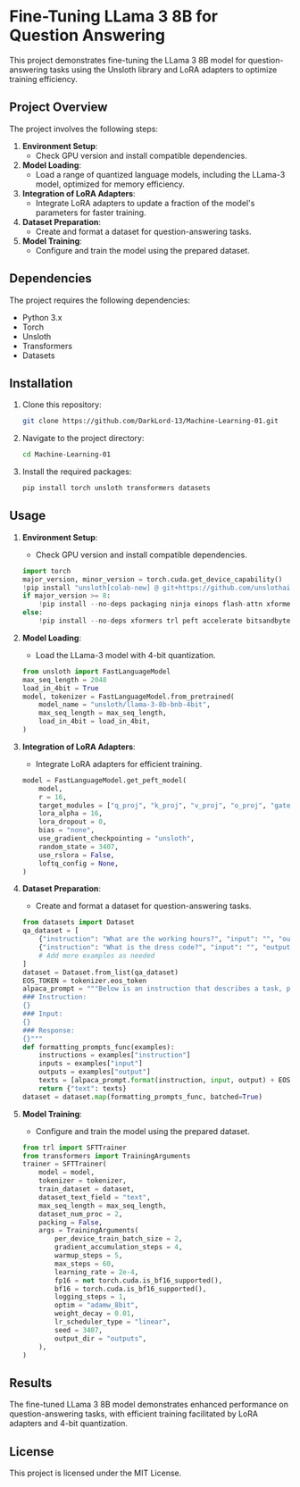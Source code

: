 # Fine-Tuning LLama 3 8B for Question Answering

This project demonstrates fine-tuning the LLama 3 8B model for question-answering tasks using the Unsloth library and LoRA adapters to optimize training efficiency.

## Project Overview

The project involves the following steps:
1. **Environment Setup**:
    - Check GPU version and install compatible dependencies.
2. **Model Loading**:
    - Load a range of quantized language models, including the LLama-3 model, optimized for memory efficiency.
3. **Integration of LoRA Adapters**:
    - Integrate LoRA adapters to update a fraction of the model's parameters for faster training.
4. **Dataset Preparation**:
    - Create and format a dataset for question-answering tasks.
5. **Model Training**:
    - Configure and train the model using the prepared dataset.

## Dependencies

The project requires the following dependencies:
- Python 3.x
- Torch
- Unsloth
- Transformers
- Datasets

## Installation

1. Clone this repository:
    ```sh
    git clone https://github.com/DarkLord-13/Machine-Learning-01.git
    ```

2. Navigate to the project directory:
    ```sh
    cd Machine-Learning-01
    ```

3. Install the required packages:
    ```sh
    pip install torch unsloth transformers datasets
    ```

## Usage

1. **Environment Setup**:
    - Check GPU version and install compatible dependencies.
    ```python
    import torch
    major_version, minor_version = torch.cuda.get_device_capability()
    !pip install "unsloth[colab-new] @ git+https://github.com/unslothai/unsloth.git"
    if major_version >= 8:
        !pip install --no-deps packaging ninja einops flash-attn xformers trl peft accelerate bitsandbytes
    else:
        !pip install --no-deps xformers trl peft accelerate bitsandbytes
    ```

2. **Model Loading**:
    - Load the LLama-3 model with 4-bit quantization.
    ```python
    from unsloth import FastLanguageModel
    max_seq_length = 2048
    load_in_4bit = True
    model, tokenizer = FastLanguageModel.from_pretrained(
        model_name = "unsloth/llama-3-8b-bnb-4bit",
        max_seq_length = max_seq_length,
        load_in_4bit = load_in_4bit,
    )
    ```

3. **Integration of LoRA Adapters**:
    - Integrate LoRA adapters for efficient training.
    ```python
    model = FastLanguageModel.get_peft_model(
        model,
        r = 16,
        target_modules = ["q_proj", "k_proj", "v_proj", "o_proj", "gate_proj", "up_proj", "down_proj"],
        lora_alpha = 16,
        lora_dropout = 0,
        bias = "none",
        use_gradient_checkpointing = "unsloth",
        random_state = 3407,
        use_rslora = False,
        loftq_config = None,
    )
    ```

4. **Dataset Preparation**:
    - Create and format a dataset for question-answering tasks.
    ```python
    from datasets import Dataset
    qa_dataset = [
        {"instruction": "What are the working hours?", "input": "", "output": "The standard working hours are from 9 AM to 6 PM, Monday to Friday."},
        {"instruction": "What is the dress code?", "input": "", "output": "The dress code is business casual from Monday to Thursday, and casual on Fridays."},
        # Add more examples as needed
    ]
    dataset = Dataset.from_list(qa_dataset)
    EOS_TOKEN = tokenizer.eos_token
    alpaca_prompt = """Below is an instruction that describes a task, paired with an input that provides further context. Write a response that appropriately completes the request.
    ### Instruction:
    {}
    ### Input:
    {}
    ### Response:
    {}"""
    def formatting_prompts_func(examples):
        instructions = examples["instruction"]
        inputs = examples["input"]
        outputs = examples["output"]
        texts = [alpaca_prompt.format(instruction, input, output) + EOS_TOKEN for instruction, input, output in zip(instructions, inputs, outputs)]
        return {"text": texts}
    dataset = dataset.map(formatting_prompts_func, batched=True)
    ```

5. **Model Training**:
    - Configure and train the model using the prepared dataset.
    ```python
    from trl import SFTTrainer
    from transformers import TrainingArguments
    trainer = SFTTrainer(
        model = model,
        tokenizer = tokenizer,
        train_dataset = dataset,
        dataset_text_field = "text",
        max_seq_length = max_seq_length,
        dataset_num_proc = 2,
        packing = False,
        args = TrainingArguments(
            per_device_train_batch_size = 2,
            gradient_accumulation_steps = 4,
            warmup_steps = 5,
            max_steps = 60,
            learning_rate = 2e-4,
            fp16 = not torch.cuda.is_bf16_supported(),
            bf16 = torch.cuda.is_bf16_supported(),
            logging_steps = 1,
            optim = "adamw_8bit",
            weight_decay = 0.01,
            lr_scheduler_type = "linear",
            seed = 3407,
            output_dir = "outputs",
        ),
    )
    ```

## Results

The fine-tuned LLama 3 8B model demonstrates enhanced performance on question-answering tasks, with efficient training facilitated by LoRA adapters and 4-bit quantization.

## License

This project is licensed under the MIT License.
